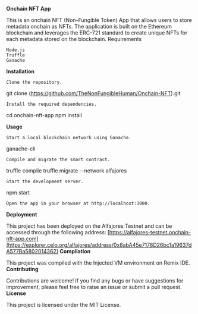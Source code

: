**Onchain NFT App**

This is an onchain NFT (Non-Fungible Token) App that allows users to store metadata onchain as NFTs. The application is built on the Ethereum blockchain and leverages the ERC-721 standard to create unique NFTs for each metadata stored on the blockchain.
Requirements

    Node.js
    Truffle
    Ganache

**Installation**

    Clone the repository.

git clone (https://github.com/TheNonFungibleHuman/Onchain-NFT).git

    Install the required dependencies.

cd onchain-nft-app
npm install

**Usage**

    Start a local blockchain network using Ganache.

ganache-cli

    Compile and migrate the smart contract.

truffle compile
truffle migrate --network alfajores

    Start the development server.

npm start

    Open the app in your browser at http://localhost:3000.

**Deployment**

This project has been deployed on the Alfajores Testnet and can be accessed through the following address: [https://alfajores-testnet.onchain-nft-app.com](https://explorer.celo.org/alfajores/address/0x8abA45e7178D26bc1a19637dA577Ba5802014362)
**Compilation**

This project was compiled with the Injected VM environment on Remix IDE.
**Contributing**

Contributions are welcome! If you find any bugs or have suggestions for improvement, please feel free to raise an issue or submit a pull request.
**License**

This project is licensed under the MIT License.
